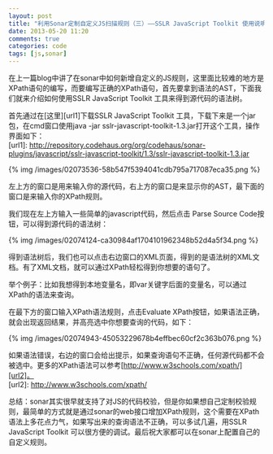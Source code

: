 ```yaml
---
layout: post
title: "利用Sonar定制自定义JS扫描规则（三）——SSLR JavaScript Toolkit 使用说明"
date: 2013-05-20 11:20
comments: true
categories: code
tags: [js,sonar]
---
```

  
在上一篇blog中讲了在sonar中如何新增自定义的JS规则，这里面比较难的地方是XPath语句的编写，而要编写正确的XPath语句，首先要拿到语法的AST，下面我们就来介绍如何使用SSLR JavaScript Toolkit 工具来得到源代码的语法树。  
  
首先通过在[这里][url1]下载SSLR JavaScript Toolkit 工具，下载下来是一个jar包，在cmd窗口使用java -jar sslr-javascript-toolkit-1.3.jar打开这个工具，操作界面如下：  
[url1]: http://repository.codehaus.org/org/codehaus/sonar-plugins/javascript/sslr-javascript-toolkit/1.3/sslr-javascript-toolkit-1.3.jar  
  
{% img  /images/02073536-58b547f5394041cdb795a717087eca35.png %}  
    
左上方的窗口是用来输入你的源代码，右上方的窗口是来显示你的AST，最下面的窗口是来输入你的XPath规则。  
  
我们现在左上方输入一些简单的javascript代码，然后点击 Parse Source Code按钮，可以得到源代码的语法树：  
  
{% img  /images/02074124-ca30984af1704101962348b52d4a5f34.png %}  
  
得到语法树后，我们也可以点击右边窗口的XML页面，得到的是语法树的XML文档。有了XML文档，就可以通过XPath轻松得到你想要的语句了。  
  
举个例子：比如我想得到本地变量名，即var关键字后面的变量名，可以通过XPath的语法来查询。  
  
在最下方的窗口输入XPath语法规则，点击Evaluate XPath按钮，如果语法正确，就会出现返回结果，并高亮选中你想要查询的代码，如下：  
  
{% img  /images/02074943-45053229678b4effbec60cf2c363b076.png %}  
  
如果语法错误，右边的窗口会给出提示，如果查询语句不正确，任何源代码都不会被选中。更多的XPath语法可以参考[http://www.w3schools.com/xpath/][url2]。  
[url2]: http://www.w3schools.com/xpath/
  
总结：sonar其实很早就支持了对JS的代码校验，但是你如果想自己定制校验规则，最简单的方式就是通过sonar的web接口增加XPath规则，这个需要在XPath语法上多花点力气，如果写出来的查询语法不正确，可以多试几遍，用SSLR JavaScript Toolkit 可以很方便的调试。最后祝大家都可以在sonar上配置自己的自定义规则。  


